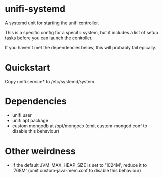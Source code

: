 # unifi-systemd

A systemd unit for starting the unifi controller.

This is a specific config for a specific system, but it includes a list of setup tasks before you can launch the controller.

If you haven't met the dependencies below, this will probably fail epically.

# Quickstart

Copy unifi.service* to /etc/systemd/system

# Dependencies

* unifi user
* unifi apt package
* custom mongodb at /opt/mongodb (omit custom-mongod.conf to disable this behaviour)

# Other weirdness

* If the default JVM_MAX_HEAP_SIZE is set to '1024M', reduce it to '768M' (omit custom-java-mem.conf to disable this behaviour)

 
